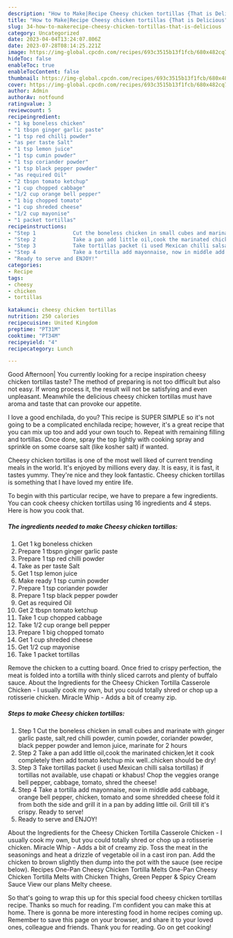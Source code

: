 ```yaml
---
description: "How to Make|Recipe Cheesy chicken tortillas {That is Delicious"
title: "How to Make|Recipe Cheesy chicken tortillas {That is Delicious"
slug: 34-how-to-makerecipe-cheesy-chicken-tortillas-that-is-delicious
category: Uncategorized
date: 2023-04-04T13:24:07.806Z
date: 2023-07-28T08:14:25.221Z
image: https://img-global.cpcdn.com/recipes/693c3515b13f1fcb/680x482cq70/cheesy-chicken-tortillas-recipe-main-photo.jpg
hideToc: false
enableToc: true
enableTocContent: false
thumbnail: https://img-global.cpcdn.com/recipes/693c3515b13f1fcb/680x482cq70/cheesy-chicken-tortillas-recipe-main-photo.jpg
cover: https://img-global.cpcdn.com/recipes/693c3515b13f1fcb/680x482cq70/cheesy-chicken-tortillas-recipe-main-photo.jpg
author: Admin
authorAv: notfound
ratingvalue: 3
reviewcount: 5
recipeingredient:
- "1 kg boneless chicken"
- "1 tbspn ginger garlic paste"
- "1 tsp red chilli powder"
- "as per taste Salt"
- "1 tsp lemon juice"
- "1 tsp cumin powder"
- "1 tsp coriander powder"
- "1 tsp black pepper powder"
- "as required Oil"
- "2 tbspn tomato ketchup"
- "1 cup chopped cabbage"
- "1/2 cup orange bell pepper"
- "1 big chopped tomato"
- "1 cup shreded cheese"
- "1/2 cup mayonise"
- "1 packet tortillas"
recipeinstructions:
- "Step 1            Cut the boneless chicken in small cubes and marinate with ginger garlic paste, salt,red chilli powder, cumin powder, coriander powder, black pepper powder and lemon juice, marinate for 2 hours"
- "Step 2            Take a pan add little oil,cook the marinated chicken,let it cook completely then add tomato ketchup mix well..chicken should be dry!"
- "Step 3            Take tortillas packet (i used Mexican chilli salsa tortillas) if tortillas not available, use chapati or khabus! Chop the veggies orange bell pepper, cabbage, tomato, shred the cheese!"
- "Step 4            Take a tortilla add mayonnaise, now in middle add cabbage, orange bell pepper, chicken, tomato and some shredded cheese fold it from both the side and grill it in a pan by adding little oil. Grill till it&#39;s crispy. Ready to serve!"
- "Ready to serve and ENJOY!"
categories:
- Recipe
tags:
- cheesy
- chicken
- tortillas

katakunci: cheesy chicken tortillas 
nutrition: 250 calories
recipecuisine: United Kingdom
preptime: "PT31M"
cooktime: "PT34M"
recipeyield: "4"
recipecategory: Lunch

---
```



Good Afternoon| You currently looking for a recipe inspiration cheesy chicken tortillas taste? The method of preparing is not too difficult but also not easy. If wrong process it, the result will not be satisfying and even unpleasant. Meanwhile the delicious cheesy chicken tortillas must have aroma and taste that can provoke our appetite.





I love a good enchilada, do you? This recipe is SUPER SIMPLE so it&#39;s not going to be a complicated enchilada recipe; however, it&#39;s a great recipe that you can mix up too and add your own touch to. Repeat with remaining filling and tortillas. Once done, spray the top lightly with cooking spray and sprinkle on some coarse salt (like kosher salt) if wanted.

Cheesy chicken tortillas is one of the most well liked of current trending meals in the world. It's enjoyed by millions every day. It is easy, it is fast, it tastes yummy. They're nice and they look fantastic. Cheesy chicken tortillas is something that I have loved my entire life.


To begin with this particular recipe, we have to prepare a few ingredients. You can cook cheesy chicken tortillas using 16 ingredients and 4 steps. Here is how you cook that.

<!--inarticleads1-->

##### The ingredients needed to make Cheesy chicken tortillas:

1. Get 1 kg boneless chicken
1. Prepare 1 tbspn ginger garlic paste
1. Prepare 1 tsp red chilli powder
1. Take as per taste Salt
1. Get 1 tsp lemon juice
1. Make ready 1 tsp cumin powder
1. Prepare 1 tsp coriander powder
1. Prepare 1 tsp black pepper powder
1. Get as required Oil
1. Get 2 tbspn tomato ketchup
1. Take 1 cup chopped cabbage
1. Take 1/2 cup orange bell pepper
1. Prepare 1 big chopped tomato
1. Get 1 cup shreded cheese
1. Get 1/2 cup mayonise
1. Take 1 packet tortillas


Remove the chicken to a cutting board. Once fried to crispy perfection, the meat is folded into a tortilla with thinly sliced carrots and plenty of buffalo sauce. About the Ingredients for the Cheesy Chicken Tortilla Casserole Chicken - I usually cook my own, but you could totally shred or chop up a rotisserie chicken. Miracle Whip - Adds a bit of creamy zip. 

<!--inarticleads2-->

##### Steps to make Cheesy chicken tortillas:

1. Step 1            Cut the boneless chicken in small cubes and marinate with ginger garlic paste, salt,red chilli powder, cumin powder, coriander powder, black pepper powder and lemon juice, marinate for 2 hours
1. Step 2            Take a pan add little oil,cook the marinated chicken,let it cook completely then add tomato ketchup mix well..chicken should be dry!
1. Step 3            Take tortillas packet (i used Mexican chilli salsa tortillas) if tortillas not available, use chapati or khabus! Chop the veggies orange bell pepper, cabbage, tomato, shred the cheese!
1. Step 4            Take a tortilla add mayonnaise, now in middle add cabbage, orange bell pepper, chicken, tomato and some shredded cheese fold it from both the side and grill it in a pan by adding little oil. Grill till it&#39;s crispy. Ready to serve!
1. Ready to serve and ENJOY!

About the Ingredients for the Cheesy Chicken Tortilla Casserole Chicken - I usually cook my own, but you could totally shred or chop up a rotisserie chicken. Miracle Whip - Adds a bit of creamy zip. Toss the meat in the seasonings and heat a drizzle of vegetable oil in a cast iron pan. Add the chicken to brown slightly then dump into the pot with the sauce (see recipe below). Recipes One-Pan Cheesy Chicken Tortilla Melts One-Pan Cheesy Chicken Tortilla Melts with Chicken Thighs, Green Pepper &amp; Spicy Cream Sauce View our plans Melty cheese. 

So that's going to wrap this up for this special food cheesy chicken tortillas recipe. Thanks so much for reading. I'm confident you can make this at home. There is gonna be more interesting food in home recipes coming up. Remember to save this page on your browser, and share it to your loved ones, colleague and friends. Thank you for reading. Go on get cooking!
